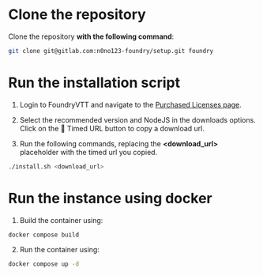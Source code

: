 # Clone the repository

Clone the repository **with the following command**:

```sh
git clone git@gitlab.com:n0no123-foundry/setup.git foundry
```

# Run the installation script

1. Login to FoundryVTT and navigate to the [Purchased Licenses page](https://foundryvtt.com/community/n0no123/licenses).

2. Select the recommended version and NodeJS in the downloads options. Click on the 🔗 Timed URL button to copy a download url.

3. Run the following commands, replacing the **\<download_url\>** placeholder with the timed url you copied.

```sh
./install.sh <download_url>
```

# Run the instance using docker

1. Build the container using:

```sh
docker compose build
```

2. Run the container using:

```sh
docker compose up -d
```
